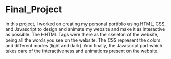# Final_Project

In this project, I worked on creating my personal portfolio using HTML, CSS, and Javascript to design and animate my website and make it as interactive as possible. The HHTML Tags were there as the skeleton of the website, being all the words you see on the website. The CSS represent the colors and different modes (light and dark). And finally, the Javascript part which takes care of the interactiveness and animations present on the website.
